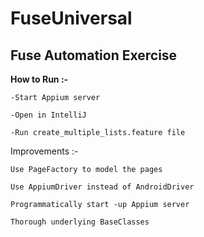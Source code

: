 # FuseUniversal
## Fuse Automation Exercise

**How to Run :-**

    -Start Appium server
  	
  	-Open in IntelliJ
    
    -Run create_multiple_lists.feature file
    
   
Improvements :-
    
    Use PageFactory to model the pages
    
    Use AppiumDriver instead of AndroidDriver
    
    Programmatically start -up Appium server
    
    Thorough underlying BaseClasses
